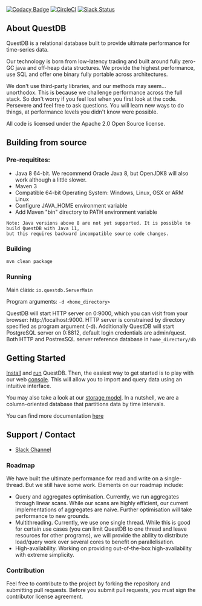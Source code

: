
[![Codacy Badge](https://api.codacy.com/project/badge/grade/83c6250bd9fc45a98c12c191af710754)](https://www.codacy.com/app/bluestreak/nfsdb)
[![CircleCI](https://circleci.com/gh/questdb/questdb.svg?style=svg&circle-token=14e189d901b13a8ddfc9e6da4c4d106dac6b0940)](https://circleci.com/gh/questdb/questdb)
[![Slack Status](https://serieux-saucisson-79115.herokuapp.com/badge.svg)](https://serieux-saucisson-79115.herokuapp.com/)

## About QuestDB

QuestDB is a relational database built to provide ultimate performance for time-series data.

Our technology is born from low-latency trading and built around fully zero-GC java and off-heap data structures.
We provide the highest performance, use SQL and offer one binary fully portable across architectures.

We don't use third-party libraries, and our methods may seem...
 unorthodox. This is because we challenge performance across the full stack.
 So don't worry if you feel lost when you first look at the code. Persevere and
feel free to ask questions. You will learn new ways to do things,
at performance levels you didn't know were possible.

All code is licensed under the Apache 2.0 Open Source license.

## Building from source

### Pre-requitites:

- Java 8 64-bit. We recommend Oracle Java 8, but OpenJDK8 will also work although a little slower.
- Maven 3
- Compatible 64-bit Operating System: Windows, Linux, OSX or ARM Linux
- Configure JAVA_HOME environment variable
- Add Maven "bin" directory to PATH environment variable

```
Note: Java versions above 8 are not yet supported. It is possible to build QuestDB with Java 11,
but this requires backward incompatible source code changes.
```

### Building

```
mvn clean package
```


### Running

Main class: `io.questdb.ServerMain`

Program arguments: `-d <home_directory>`

QuestDB will start HTTP server on 0:9000, which you can visit from your browser: http://localhost:9000. HTTP server is constrained by directory specified as program argument (-d). Additionally QuestDB will start PostgreSQL server on 0:8812, default login credentials are admin/quest. Both HTTP and PostresSQL server reference database in `home_directory/db`

## Getting Started

[Install](https://www.questdb.io/docs/install) and [run](https://www.questdb.io/docs/run) QuestDB.
Then, the easiest way to get started is to play with our
web [console](https://www.questdb.io/docs/console). This will allow you to import
and query data using an intuitive interface.

You may also take a look at our [storage model](https://www.questdb.io/docs/storagemodel). In a nutshell,
we are a column-oriented database that partitions data by time intervals.

You can find more documentation [here](https://www.questdb.io/docs/documentation)

## Support / Contact

- [Slack Channel](https://join.slack.com/t/questdb/shared_invite/enQtNzk4Nzg4Mjc2MTE2LTEzZThjMzliMjUzMTBmYzVjYWNmM2UyNWJmNDdkMDYyZmE0ZDliZTQxN2EzNzk5MDE3Zjc1ZmJiZmFiZTIwMGY)

### Roadmap

We have built the ultimate performance for read and write on a single-thread.
But we still have some work.
Elements on our roadmap include:

- Query and aggregates optimisation. Currently, we run aggregates through linear scans.
While our scans are highly efficient, our current implementations of aggregates are naive.
Further optimisation will take performance to new grounds.
- Multithreading. Currently, we use one single thread. While this is good for certain use cases
(you can limit QuestDB to one thread and leave resources for other programs), we will provide
the ability to distribute load/query work over several cores to benefit on parallelisation.
- High-availability. Working on providing out-of-the-box high-availability with extreme simplicity.

### Contribution

Feel free to contribute to the project by forking the repository and submitting pull requests.
Before you submit pull requests, you must sign the contributor license agreement.
